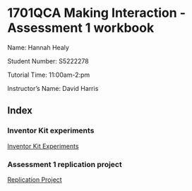 # 1701QCA Making Interaction - Assessment 1 workbook

Name: Hannah Healy

Student Number: S5222278

Tutorial Time: 11:00am-2:pm

Instructor’s Name: David Harris


## Index

### Inventor Kit experiments ###

[Inventor Kit Experiments](/experiments/experiments.md)


### Assessment 1 replication project ###
[Replication Project](/replicationproject/replication.md)

